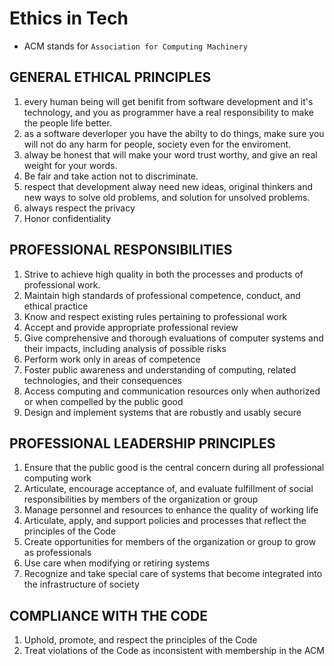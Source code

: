 # Ethics in Tech
- ACM stands for `Association for Computing Machinery`
## GENERAL ETHICAL PRINCIPLES
1. every human being will get benifit from software development and it's technology, and you as programmer have a real responsibility to make the people life better.
1. as a software deverloper you have the abilty to do things, make sure you will not do any harm for people, society even for the enviroment.
1. alway be honest that will make your word trust worthy, and give an real weight for your words.
1. Be fair and take action not to discriminate.
1. respect that development alway need new ideas, original thinkers and new ways to solve old problems, and solution for unsolved problems.
1. always respect the privacy
1. Honor confidentiality
## PROFESSIONAL RESPONSIBILITIES
1. Strive to achieve high quality in both the processes and products of professional work.
1. Maintain high standards of professional competence, conduct, and ethical practice
1. Know and respect existing rules pertaining to professional work
1. Accept and provide appropriate professional review
1. Give comprehensive and thorough evaluations of computer systems and their impacts, including analysis of possible risks
1. Perform work only in areas of competence
1. Foster public awareness and understanding of computing, related technologies, and their consequences
1. Access computing and communication resources only when authorized or when compelled by the public good
1. Design and implement systems that are robustly and usably secure
## PROFESSIONAL LEADERSHIP PRINCIPLES
1. Ensure that the public good is the central concern during all professional computing work
1. Articulate, encourage acceptance of, and evaluate fulfillment of social responsibilities by members of the organization or group
1. Manage personnel and resources to enhance the quality of working life
1. Articulate, apply, and support policies and processes that reflect the principles of the Code
1. Create opportunities for members of the organization or group to grow as professionals
1. Use care when modifying or retiring systems
1. Recognize and take special care of systems that become integrated into the infrastructure of society
## COMPLIANCE WITH THE CODE
1. Uphold, promote, and respect the principles of the Code
1. Treat violations of the Code as inconsistent with membership in the ACM
